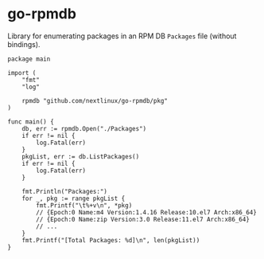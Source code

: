 # go-rpmdb
Library for enumerating packages in an RPM DB `Packages` file (without bindings).

```
package main

import (
	"fmt"
	"log"

	rpmdb "github.com/nextlinux/go-rpmdb/pkg"
)

func main() {
	db, err := rpmdb.Open("./Packages")
	if err != nil {
		log.Fatal(err)
	}
	pkgList, err := db.ListPackages()
	if err != nil {
		log.Fatal(err)
	}

	fmt.Println("Packages:")
	for _, pkg := range pkgList {
		fmt.Printf("\t%+v\n", *pkg)
		// {Epoch:0 Name:m4 Version:1.4.16 Release:10.el7 Arch:x86_64}
		// {Epoch:0 Name:zip Version:3.0 Release:11.el7 Arch:x86_64}
		// ...
	}
	fmt.Printf("[Total Packages: %d]\n", len(pkgList))
}
```